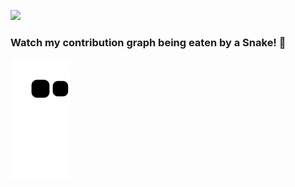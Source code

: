 <a align="center"> <img src="https://capsule-render.vercel.app/api?type=waving&color=auto&height=240&section=header&text=Hi%20👋,%20I'm%20Jay%20Miskin"><a/>

### Watch my contribution graph being eaten by a Snake! 🐍


![snake gif](https://github.com/kishanrajput23/kishanrajput23/blob/output/github-contribution-grid-snake.svg)
